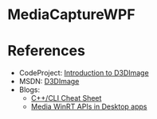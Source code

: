 # MediaCaptureWPF

# References

- CodeProject: [Introduction to D3DImage](http://www.codeproject.com/Articles/28526/Introduction-to-D-DImage)
- MSDN: [D3DImage](https://msdn.microsoft.com/en-us/library/system.windows.interop.d3dimage(v=vs.110).aspx)
- Blogs: 
  - [C++/CLI Cheat Sheet](http://manski.net/2011/04/cpp-cli-cheat-sheet/)
  - [Media WinRT APIs in Desktop apps](http://mmaitre314.github.io/2015/02/01/using-the-winrt-media-apis-to-encode-audio-in-desktop-cs-apps.html)

